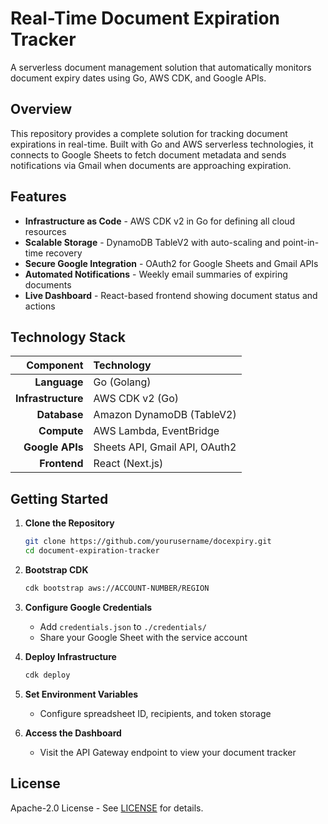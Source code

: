 # Real-Time Document Expiration Tracker

A serverless document management solution that automatically monitors document expiry dates using Go, AWS CDK, and Google APIs.

## Overview

This repository provides a complete solution for tracking document expirations in real-time. Built with Go and AWS serverless technologies, it connects to Google Sheets to fetch document metadata and sends notifications via Gmail when documents are approaching expiration.

## Features

- **Infrastructure as Code** - AWS CDK v2 in Go for defining all cloud resources
- **Scalable Storage** - DynamoDB TableV2 with auto-scaling and point-in-time recovery
- **Secure Google Integration** - OAuth2 for Google Sheets and Gmail APIs
- **Automated Notifications** - Weekly email summaries of expiring documents
- **Live Dashboard** - React-based frontend showing document status and actions

## Technology Stack

| Component | Technology |
|----------:|:-----------|
| **Language** | Go (Golang) |
| **Infrastructure** | AWS CDK v2 (Go) |
| **Database** | Amazon DynamoDB (TableV2) |
| **Compute** | AWS Lambda, EventBridge |
| **Google APIs** | Sheets API, Gmail API, OAuth2 |
| **Frontend** | React (Next.js) |

## Getting Started

1. **Clone the Repository**
   ```bash
   git clone https://github.com/yourusername/docexpiry.git
   cd document-expiration-tracker
   ```

2. **Bootstrap CDK**
   ```bash
   cdk bootstrap aws://ACCOUNT-NUMBER/REGION
   ```

3. **Configure Google Credentials**
   - Add `credentials.json` to `./credentials/`
   - Share your Google Sheet with the service account

4. **Deploy Infrastructure**
   ```bash
   cdk deploy
   ```

5. **Set Environment Variables**
   - Configure spreadsheet ID, recipients, and token storage

6. **Access the Dashboard**
   - Visit the API Gateway endpoint to view your document tracker

## License

Apache-2.0 License - See [LICENSE](LICENSE) for details.


